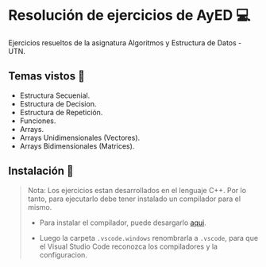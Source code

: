 # Resolución de ejercicios de AyED :computer:

Ejercicios resueltos de la asignatura Algoritmos y Estructura de Datos - UTN.

## Temas vistos :pencil:

- Estructura Secuenial.
- Estructura de Decision.
- Estructura de Repetición.
- Funciones.
- Arrays.
- Arrays Unidimensionales (Vectores).
- Arrays Bidimensionales (Matrices).

## Instalación :wrench:

> Nota: Los ejercicios estan desarrollados en el lenguaje C++. Por lo tanto, para ejecutarlo debe tener instalado un compilador para el mismo.
>
> - Para instalar el compilador, puede desargarlo [aqui](https://youtu.be/amDcj6Od1f8).
>
> - Luego la carpeta `.vscode.windows` renombrarla a `.vscode`, para que el Visual Studio Code reconozca los compiladores y la configuracion.
